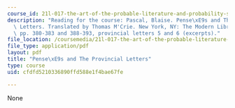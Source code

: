```yaml
---
course_id: 21l-017-the-art-of-the-probable-literature-and-probability-spring-2008
description: "Reading for the course: Pascal, Blaise. Pense\xE9s and The Provincial\
  \ Letters. Translated by Thomas M'Crie. New York, NY: The Modern Library, 1941,\
  \ pp. 380-383 and 388-393, provincial letters 5 and 6 (excerpts)."
file_location: /coursemedia/21l-017-the-art-of-the-probable-literature-and-probability-spring-2008/cfdfd5210336890ffd588e1f4bae67fe_pascal_letters.pdf
file_type: application/pdf
layout: pdf
title: "Pense\xE9s and The Provincial Letters"
type: course
uid: cfdfd5210336890ffd588e1f4bae67fe

---
```

None